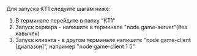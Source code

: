 Для запуска КТ1 следуйте шагам ниже:
1. В терминале перейдите в папку "КТ1"
2. Запуск сервера - напишите в терминале "node game-server"(без кавычек)
3. Запуск клиента - в другом терминале напишите "node game-client [диапазон]", например "node game-client 1 5"
